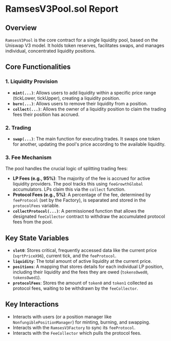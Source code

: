# RamsesV3Pool.sol Report

## Overview

`RamsesV3Pool` is the core contract for a single liquidity pool, based on the Uniswap V3 model. It holds token reserves, facilitates swaps, and manages individual, concentrated liquidity positions.

## Core Functionalities

### 1. Liquidity Provision

- **`mint(...)`**: Allows users to add liquidity within a specific price range (tickLower, tickUpper), creating a liquidity position.
- **`burn(...)`**: Allows users to remove their liquidity from a position.
- **`collect(...)`**: Allows the owner of a liquidity position to claim the trading fees their position has accrued.

### 2. Trading

- **`swap(...)`**: The main function for executing trades. It swaps one token for another, updating the pool's price according to the available liquidity.

### 3. Fee Mechanism

The pool handles the crucial logic of splitting trading fees:

- **LP Fees (e.g., 95%)**: The majority of the fee is accrued for active liquidity providers. The pool tracks this using `feeGrowthGlobal` accumulators. LPs claim this via the `collect` function.
- **Protocol Fees (e.g., 5%)**: A percentage of the fee, determined by `feeProtocol` (set by the Factory), is separated and stored in the `protocolFees` variable.
- **`collectProtocol(...)`**: A permissioned function that allows the designated `feeCollector` contract to withdraw the accumulated protocol fees from the pool.

## Key State Variables

- **`slot0`**: Stores critical, frequently accessed data like the current price (`sqrtPriceX96`), current tick, and the `feeProtocol`.
- **`liquidity`**: The total amount of active liquidity at the current price.
- **`positions`**: A mapping that stores details for each individual LP position, including their liquidity and the fees they are owed (`tokensOwed0`, `tokensOwed1`).
- **`protocolFees`**: Stores the amount of `token0` and `token1` collected as protocol fees, waiting to be withdrawn by the `feeCollector`.

## Key Interactions

- Interacts with users (or a position manager like `NonfungiblePositionManager`) for minting, burning, and swapping.
- Interacts with the `RamsesV3Factory` to sync its `feeProtocol`.
- Interacts with the `FeeCollector` which pulls the protocol fees.
